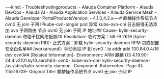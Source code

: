 ---kind:   - Troubleshootingproducts:    - Alauda Container Platform   - Alauda DevOps   - Alauda AI   - Alauda Application Services   - Alauda Service Mesh   - Alauda Developer PortalProductsVersion:   - 4.1.0,4.2.x---<!-- A type of document that involves encountering a fault, diag...it, performing root cause analysis, and providing solutions. --># 麒麟操作系统节点 ovn0 无 join 子网 IPkube-ovn-pinger pod 异常 kube-ovn-cni 日志报错无法添加 ovn 子网路由 节点 ovn0 无 join 子网 IP 地址## Cause- kylin-security-daemon 进程干扰网络配置## Resolution- 临时方案：kill -9 2619 (kylin-security-daemon PID)- 正式方案：卸载 kylin-security-daemon RPM 包或配置安全白名单## [workaround]- 手动添加 IP 到 ovn0：ip addr add 100.64.0.4/16 dev ovn0## [Related Information]- Environment: ARM 麒麟 OS 4.19.90-24.4.v2101.ky10.aarch64- ovn0- kube-ovn-cni- kylin-security-daemon- /usr/sbin/kylin-security-daemon- Component: Kubernetes- Page ID: 115516708- Original Title: 麒麟操作系统节点 ovn0 无 join 子网 IP